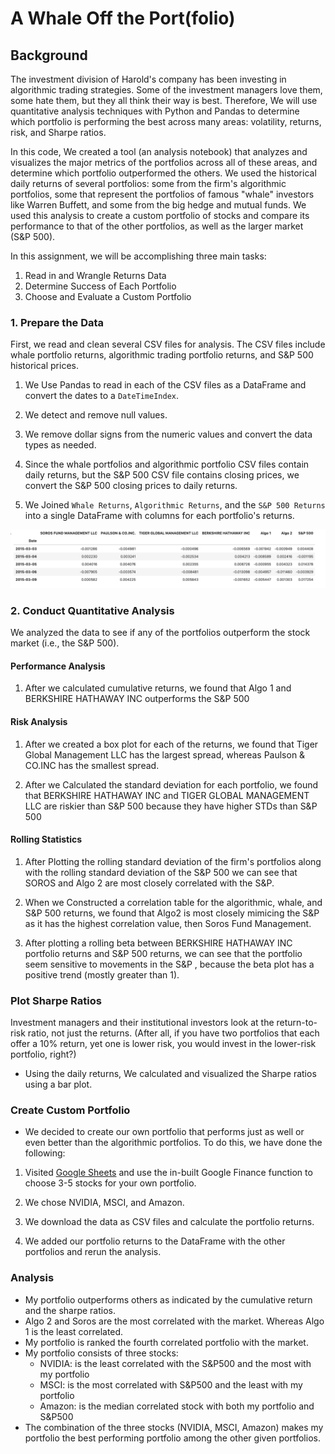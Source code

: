 # A Whale Off the Port(folio)


## Background

The investment division of Harold's company has been investing in algorithmic trading strategies. Some of the investment managers love them, some hate them, but they all think their way is best. Therefore, We will use quantitative analysis techniques with Python and Pandas to determine which portfolio is performing the best across many areas: volatility, returns, risk, and Sharpe ratios.

In this code, We created a tool (an analysis notebook) that analyzes and visualizes the major metrics of the portfolios across all of these areas, and determine which portfolio outperformed the others. We used the historical daily returns of several portfolios: some from the firm's algorithmic portfolios, some that represent the portfolios of famous "whale" investors like Warren Buffett, and some from the big hedge and mutual funds. We used this analysis to create a custom portfolio of stocks and compare its performance to that of the other portfolios, as well as the larger market (S&P 500).

In this assignment, we will be accomplishing three main tasks:

1. Read in and Wrangle Returns Data
2. Determine Success of Each Portfolio
3. Choose and Evaluate a Custom Portfolio


### 1. Prepare the Data

First, we read and clean several CSV files for analysis. The CSV files include whale portfolio returns, algorithmic trading portfolio returns, and S&P 500 historical prices. 

1. We Use Pandas to read in each of the CSV files as a DataFrame and convert the dates to a `DateTimeIndex`.

2. We detect and remove null values.

3. We remove dollar signs from the numeric values and convert the data types as needed.

4. Since the whale portfolios and algorithmic portfolio CSV files contain daily returns, but the S&P 500 CSV file contains closing prices, we convert the S&P 500 closing prices to daily returns.

5. We Joined `Whale Returns`, `Algorithmic Returns`, and the `S&P 500 Returns` into a single DataFrame with columns for each portfolio's returns.

  ![returns-dataframe.png](Images/returns-dataframe.png)

### 2. Conduct Quantitative Analysis

We analyzed the data to see if any of the portfolios outperform the stock market (i.e., the S&P 500).

#### Performance Analysis

1. After we calculated cumulative returns, we found that Algo 1 and BERKSHIRE HATHAWAY INC outperforms the S&P 500

#### Risk Analysis

1. After we created a box plot for each of the returns, we found that Tiger Global Management LLC has the largest spread, whereas Paulson & CO.INC has the smallest spread.


2. After we Calculated the standard deviation for each portfolio, we found that BERKSHIRE HATHAWAY INC and TIGER GLOBAL MANAGEMENT LLC are riskier than S&P 500 because they have higher STDs than S&P 500


#### Rolling Statistics

1. After Plotting the rolling standard deviation of the firm's portfolios along with the rolling standard deviation of the S&P 500 we can see that SOROS and Algo 2 are most closely correlated with the S&P.


2. When we Constructed a correlation table for the algorithmic, whale, and S&P 500 returns, we found that Algo2 is most closely mimicing the S&P as it has the highest correlation value, then Soros Fund Management. 


3. After plotting a rolling beta between BERKSHIRE HATHAWAY INC portfolio returns and S&P 500 returns, we can see that the portfolio seem sensitive to movements in the S&P , because the beta plot has a positive trend (mostly greater than 1).


### Plot Sharpe Ratios

Investment managers and their institutional investors look at the return-to-risk ratio, not just the returns. (After all, if you have two portfolios that each offer a 10% return, yet one is lower risk, you would invest in the lower-risk portfolio, right?)

- Using the daily returns, We calculated and visualized the Sharpe ratios using a bar plot.


### Create Custom Portfolio

- We decided to create our own portfolio that performs just as well or even better than the algorithmic portfolios. To do this, we have done the following:

1. Visited [Google Sheets](https://docs.google.com/spreadsheets/) and use the in-built Google Finance function to choose 3-5 stocks for your own portfolio.

2. We chose NVIDIA, MSCI, and Amazon.

3. We download the data as CSV files and calculate the portfolio returns.

4. We added our portfolio returns to the DataFrame with the other portfolios and rerun the analysis.



### Analysis
- My portfolio outperforms others as indicated by the cumulative return and the sharpe ratios.
- Algo 2 and Soros are the most correlated with the market. Whereas Algo 1 is the least correlated.
- My portfolio is ranked the fourth correlated portfolio with the market.
- My portfolio consists of three stocks:
   - NVIDIA: is the least correlated with the S&P500 and the most with my portfolio
   - MSCI: is the most correlated with S&P500 and the least with my portfolio
   - Amazon: is the median correlated stock with both my portfolio and S&P500
 - The combination of the three stocks (NVIDIA, MSCI, Amazon) makes my portfolio the best performing portfolio among the other given portfolios.


